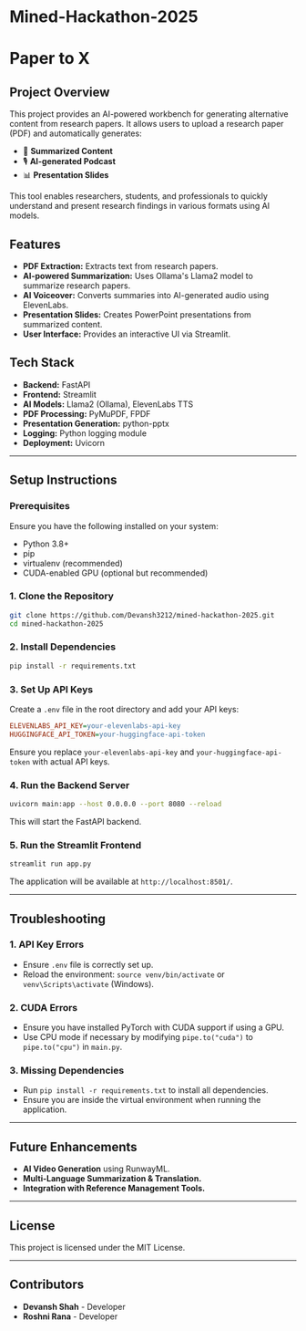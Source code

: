 # Mined-Hackathon-2025
# Paper to X

## Project Overview
This project provides an AI-powered workbench for generating alternative content from research papers. It allows users to upload a research paper (PDF) and automatically generates:

- 📝 **Summarized Content**
- 🎙 **AI-generated Podcast**
- 📊 **Presentation Slides**

This tool enables researchers, students, and professionals to quickly understand and present research findings in various formats using AI models.

## Features
- **PDF Extraction:** Extracts text from research papers.
- **AI-powered Summarization:** Uses Ollama's Llama2 model to summarize research papers.
- **AI Voiceover:** Converts summaries into AI-generated audio using ElevenLabs.
- **Presentation Slides:** Creates PowerPoint presentations from summarized content.
- **User Interface:** Provides an interactive UI via Streamlit.

## Tech Stack
- **Backend:** FastAPI
- **Frontend:** Streamlit
- **AI Models:** Llama2 (Ollama), ElevenLabs TTS
- **PDF Processing:** PyMuPDF, FPDF
- **Presentation Generation:** python-pptx
- **Logging:** Python logging module
- **Deployment:** Uvicorn

---

## Setup Instructions

### Prerequisites
Ensure you have the following installed on your system:
- Python 3.8+
- pip
- virtualenv (recommended)
- CUDA-enabled GPU (optional but recommended)

### 1. Clone the Repository
```sh
git clone https://github.com/Devansh3212/mined-hackathon-2025.git
cd mined-hackathon-2025
```

### 2. Install Dependencies
```sh
pip install -r requirements.txt
```

### 3. Set Up API Keys
Create a `.env` file in the root directory and add your API keys:
```ini
ELEVENLABS_API_KEY=your-elevenlabs-api-key
HUGGINGFACE_API_TOKEN=your-huggingface-api-token
```
Ensure you replace `your-elevenlabs-api-key` and `your-huggingface-api-token` with actual API keys.

### 4. Run the Backend Server
```sh
uvicorn main:app --host 0.0.0.0 --port 8080 --reload
```
This will start the FastAPI backend.

### 5. Run the Streamlit Frontend
```sh
streamlit run app.py
```
The application will be available at `http://localhost:8501/`.

---

## Troubleshooting

### 1. API Key Errors
- Ensure `.env` file is correctly set up.
- Reload the environment: `source venv/bin/activate` or `venv\Scripts\activate` (Windows).

### 2. CUDA Errors
- Ensure you have installed PyTorch with CUDA support if using a GPU.
- Use CPU mode if necessary by modifying `pipe.to("cuda")` to `pipe.to("cpu")` in `main.py`.

### 3. Missing Dependencies
- Run `pip install -r requirements.txt` to install all dependencies.
- Ensure you are inside the virtual environment when running the application.

---

## Future Enhancements
- **AI Video Generation** using RunwayML.
- **Multi-Language Summarization & Translation.**
- **Integration with Reference Management Tools.**

---

## License
This project is licensed under the MIT License.

---

## Contributors
- **Devansh Shah** - Developer
- **Roshni Rana** - Developer


